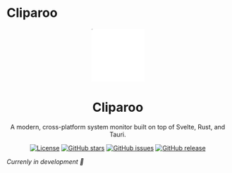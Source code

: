 # Cliparoo

<div align="center">
  <img src="static/cliparoo.svg" alt="Cliparoo Logo" width="120" />
  <h1>Cliparoo</h1>
  <p>A modern, cross-platform system monitor built on top of Svelte, Rust, and Tauri.</p>

  [![License](https://img.shields.io/github/license/Abdenasser/neohtop)](https://github.com/ViniciusCestarii/cliparoo/blob/main/LICENSE)
  [![GitHub stars](https://img.shields.io/github/stars/Abdenasser/neohtop)](https://github.com/ViniciusCestarii/cliparoo/stargazers)
  [![GitHub issues](https://img.shields.io/github/issues/Abdenasser/neohtop)](https://github.com/ViniciusCestarii/cliparoo/issues)
  [![GitHub release](https://img.shields.io/github/v/release/Abdenasser/neohtop)](https://github.com/ViniciusCestarii/cliparoo/releases)
</div>

_Currenly in development 🚧_